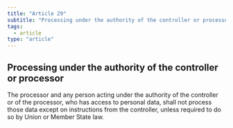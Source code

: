 ```yaml
---
title: "Article 29"
subtitle: "Processing under the authority of the controller or processor"
tags:
  - article
type: "article"
---
```

## Processing under the authority of the controller or processor

The processor and any person acting under the authority of the controller or of the processor, who has access to personal data, shall not process those data except on instructions from the controller, unless required to do so by Union or Member State law.
